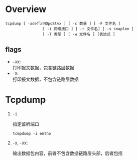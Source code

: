 # Overview
```shell
tcpdump [ -adeflnNOpqStvx ] [ -c 数量 ] [ -F 文件名 ]
　　　　　　　　　　[ -i 网络接口 ] [ -r 文件名] [ -s snaplen ]
　　　　　　　　　　[ -T 类型 ] [ -w 文件名 ] [表达式 ]
```

## flags

- `-XX`:  
    打印报文数据，包含链路层数据  
- `-X`:   
    打印报文数据，不包含链路层数据

# Tcpdump

1. `-i`

    指定监听端口
    ```shell
    tcmpdump -i entho
    ```

2. `-X`, `-XX`:

    输出数据包内容，前者不包含数据链路层头部，后者包括
